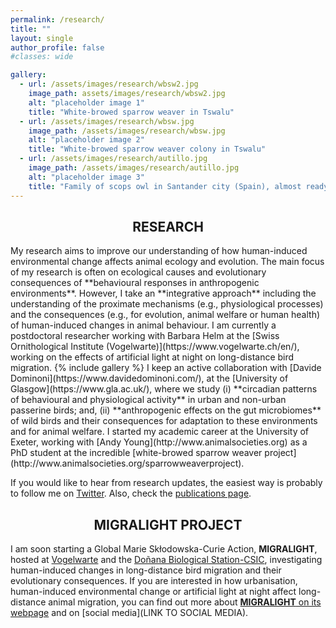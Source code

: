 ```yaml
---
permalink: /research/
title: ""
layout: single
author_profile: false
#classes: wide

gallery:
  - url: /assets/images/research/wbsw2.jpg
    image_path: assets/images/research/wbsw2.jpg
    alt: "placeholder image 1"
    title: "White-browed sparrow weaver in Tswalu"
  - url: /assets/images/research/wbsw.jpg
    image_path: /assets/images/research/wbsw.jpg
    alt: "placeholder image 2"
    title: "White-browed sparrow weaver colony in Tswalu"
  - url: /assets/images/research/autillo.jpg
    image_path: /assets/images/research/autillo.jpg
    alt: "placeholder image 3"
    title: "Family of scops owl in Santander city (Spain), almost ready to travel to Africa"
---
```

<h2 style="text-align: center;">RESEARCH</h2>
My research aims to improve our understanding of how human-induced environmental change affects animal ecology and evolution. The main focus of my research is often on ecological causes and evolutionary consequences of **behavioural responses in anthropogenic environments**. However, I take an **integrative approach** including the understanding of the proximate mechanisms (e.g., physiological processes) and the consequences (e.g., for evolution, animal welfare or human health) of human-induced changes in animal behaviour. I am currently a postdoctoral researcher working with Barbara Helm at the [Swiss Ornithological Institute (Vogelwarte)](https://www.vogelwarte.ch/en/), working on the effects of artificial light at night on long-distance bird migration.
{% include gallery %}
I keep an active collaboration with [Davide Dominoni](https://www.davidedominoni.com/), at the [University of Glasgow](https://www.gla.ac.uk/), where we study (i) **circadian patterns of behavioural and physiological activity** in urban and non-urban passerine birds; and, (ii) **anthropogenic effects on the gut microbiomes** of wild birds and their consequences for adaptation to these environments and for animal welfare. I started my academic career at the University of Exeter, working with [Andy Young](http://www.animalsocieties.org) as a PhD student at the incredible [white-browed sparrow weaver project](http://www.animalsocieties.org/sparrowweaverproject).

If you would like to hear from research updates, the easiest way is probably to follow me on [Twitter](https://twitter.com/p_capi). Also, check the [publications page](https://pablocapilla.github.io/publications/).

<h2 style="text-align: center;">MIGRALIGHT PROJECT</h2>

I am soon starting a Global Marie Skłodowska-Curie Action, **MIGRALIGHT**, hosted at [Vogelwarte](https://www.vogelwarte.ch/en/) and the [Doñana Biological Station-CSIC](http://www.ebd.csic.es/en/inicio), investigating human-induced changes in long-distance bird migration and their evolutionary consequences. If you are interested in how urbanisation, human-induced environmental change or artificial light at night affect long-distance animal migration, you can find out more about [**MIGRALIGHT** on its webpage](https://pablocapilla.github.io/MIGRALIGHT/) and on [social media](LINK TO SOCIAL MEDIA).
